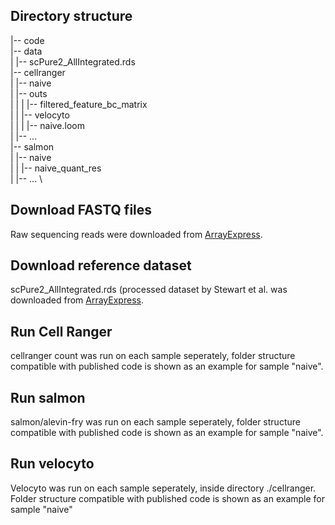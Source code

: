 ## Directory structure

|-- code \
|-- data \
|   |-- scPure2_AllIntegrated.rds \
|-- cellranger \
|   |-- naive \
|       |-- outs \
|   |   |   |-- filtered_feature_bc_matrix \
|   |   |-- velocyto \
|   |   |   |-- naive.loom \
|   |-- ... \
|-- salmon \
|   |-- naive \
|   |   |-- naive_quant_res \
|   |-- ... \


## Download FASTQ files
Raw sequencing reads were downloaded from [ArrayExpress](https://www.ebi.ac.uk/biostudies/arrayexpress/studies/E-MTAB-9544?query=E-MTAB-9544).

## Download reference dataset
scPure2_AllIntegrated.rds (processed dataset by Stewart et al. was downloaded from
[ArrayExpress](https://www.ebi.ac.uk/biostudies/arrayexpress/studies/E-MTAB-9544?query=E-MTAB-9544).

## Run Cell Ranger
cellranger count was run on each sample seperately, folder structure compatible with published
code is shown as an example for sample "naive".

## Run salmon
salmon/alevin-fry was run on each sample seperately, folder structure compatible with published
code is shown as an example for sample "naive".

## Run velocyto
Velocyto was run on each sample seperately, inside directory ./cellranger.
Folder structure compatible with published code is shown as an example for sample "naive"